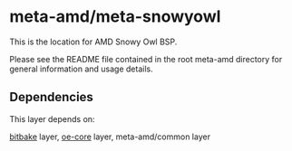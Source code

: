 # meta-amd/meta-snowyowl

This is the location for AMD Snowy Owl BSP.

Please see the README file contained in the root meta-amd directory
for general information and usage details.

## Dependencies

This layer depends on:

[bitbake](https://github.com/openembedded/bitbake) layer,
[oe-core](https://github.com/openembedded/openembedded-core) layer,
meta-amd/common layer
